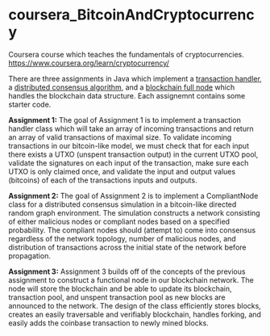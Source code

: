 # coursera_BitcoinAndCryptocurrency
Coursera course which teaches the fundamentals of cryptocurrencies.
https://www.coursera.org/learn/cryptocurrency/

There are three assignments in Java which implement a [transaction handler](https://github.com/adagiox/coursera_BitcoinAndCryptocurrency/blob/master/Assignment1/TxHandler.java), a [distributed consensus algorithm](https://github.com/adagiox/coursera_BitcoinAndCryptocurrency/blob/master/Assignment2/CompliantNode.java), and a [blockchain full node](https://github.com/adagiox/coursera_BitcoinAndCryptocurrency/blob/master/Assignment3/BlockChain.java) which handles the blockchain data structure. Each assignemnt contains some starter code.


<p1><b>Assignment 1:</b></p1>
The goal of Assignment 1 is to implement a transaction handler class which will take an array of incoming transactions and return an array of valid transactions of maximal size. To validate incoming transactions in our bitcoin-like model, we must check that for each input there exists a UTXO (unspent transaction output) in the current UTXO pool, validate the signatures on each input of the transaction, make sure each UTXO is only claimed once, and validate the input and output values (bitcoins) of each of the transactions inputs and outputs. 


<p1><b>Assignment 2:</b></p1>
The goal of Assignment 2 is to implement a CompliantNode class for a distributed consensus simulation in a bitcoin-like directed random graph environment. The simulation constructs a network consisting of either malicious nodes or compliant nodes based on a specified probability. The compliant nodes should (attempt to) come into consensus regardless of the network topology, number of malicious nodes, and distribution of transactions across the initial state of the network before propagation. 


<p1><b>Assignment 3:</b></p1>
Assignment 3 builds off of the concepts of the previous assignment to construct a functional node in our blockchain network. The node will store the blockchain and be able to update its blockchain, transaction pool, and unspent transaction pool as new blocks are announced to the network. The design of the class efficiently stores blocks, creates an easily traversable and verifiably blockchain, handles forking, and easily adds the coinbase transaction to newly mined blocks. 
